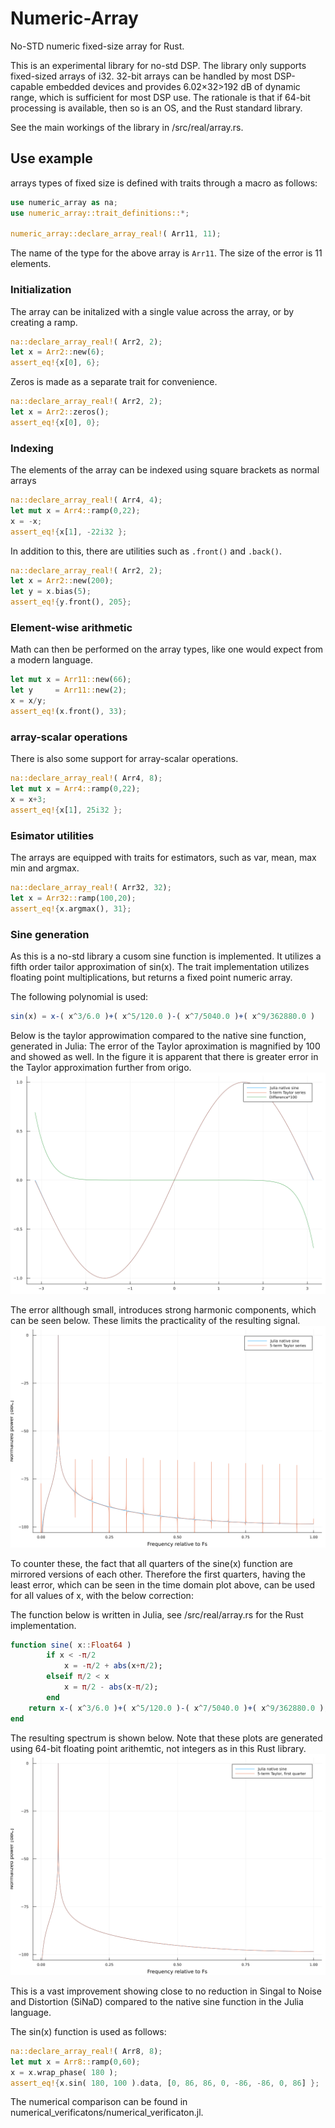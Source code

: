 # Numeric-Array
No-STD numeric fixed-size array for Rust.

This is an experimental library for no-std DSP.
The library only supports fixed-sized arrays of i32.
32-bit arrays can be handled by most DSP-capable embedded devices and provides 6.02×32>192 dB of dynamic range, which is sufficient for most DSP use.
The rationale is that if 64-bit processing is available, then so is an OS, and the Rust standard library. 

See the main workings of the library in /src/real/array.rs.

## Use example
arrays types of fixed size is defined with traits through a macro as follows:
```rust
use numeric_array as na;
use numeric_array::trait_definitions::*;

numeric_array::declare_array_real!( Arr11, 11);
```
The name of the type for the above array is `Arr11`. The size of the error is 11 elements.

### Initialization
The array can be initalized with a single value across the array, or by creating a ramp.
```rust
na::declare_array_real!( Arr2, 2);
let x = Arr2::new(6);
assert_eq!{x[0], 6};
```

Zeros is made as a separate trait for convenience.
```rust
na::declare_array_real!( Arr2, 2);
let x = Arr2::zeros();
assert_eq!{x[0], 0};
```

### Indexing
The elements of the array can be indexed using square brackets as normal arrays
```rust
na::declare_array_real!( Arr4, 4);
let mut x = Arr4::ramp(0,22);
x = -x;
assert_eq!{x[1], -22i32 };
```

In addition to this, there are utilities such as `.front()` and `.back()`.
```rust
na::declare_array_real!( Arr2, 2);
let x = Arr2::new(200);
let y = x.bias(5);
assert_eq!{y.front(), 205};
```

### Element-wise arithmetic
Math can then be performed on the array types, like one would expect from a modern language.
```rust
let mut x = Arr11::new(66);
let y     = Arr11::new(2);
x = x/y;
assert_eq!(x.front(), 33);
```
### array-scalar operations
There is also some support for array-scalar operations.
```rust
na::declare_array_real!( Arr4, 8);
let mut x = Arr4::ramp(0,22);
x = x+3;
assert_eq!{x[1], 25i32 };
```
### Esimator utilities
The arrays are equipped with traits for estimators, such as var, mean, max min and argmax.
```rust
na::declare_array_real!( Arr32, 32);
let x = Arr32::ramp(100,20);
assert_eq!{x.argmax(), 31};
```

### Sine generation
As this is a no-std library a cusom sine function is implemented. It utilizes a fifth order tailor approximation of sin(x). The trait implementation utilizes floating point multiplications, but returns a fixed point numeric array.

The following polynomial is used:
```julia
sin(x) = x-( x^3/6.0 )+( x^5/120.0 )-( x^7/5040.0 )+( x^9/362880.0 )
```

Below is the taylor approwimation compared to the native sine function, generated in Julia:
The error of the Taylor aproximation is magnified by 100 and showed as well. In the figure it is apparent that there is greater error in the Taylor approximation further from origo.
![Image](numerical_verificatons/figures/time_domain_sinx.png?raw=true)

The error allthough small, introduces strong harmonic components, which can be seen below. These limits the practicality of the resulting signal.
![Image](numerical_verificatons/figures/frequency_domain_sinx.png?raw=true)

To counter these, the fact that all quarters of the sine(x) function are mirrored versions of each other. Therefore the first quarters, having the least error, which can be seen in the time domain plot above, can be used for all values of x, with the below correction:

The function below is written in Julia, see /src/real/array.rs for the Rust implementation.
```julia
function sine( x::Float64 ) 
        if x < -π/2
            x = -π/2 + abs(x+π/2);
        elseif π/2 < x
            x = π/2 - abs(x-π/2);
        end
    return x-( x^3/6.0 )+( x^5/120.0 )-( x^7/5040.0 )+( x^9/362880.0 );
end
```

The resulting spectrum is shown below. Note that these plots are generated using 64-bit floating point arithemtic, not integers as in this Rust library.
![Image](numerical_verificatons/figures/taylor_sine_comparison.png?raw=true)

This is a vast improvement showing close to no reduction in Singal to Noise and Distortion (SiNaD) compared to the native sine function in the Julia language.

The sin(x) function is used as follows:
```rust
na::declare_array_real!( Arr8, 8);
let mut x = Arr8::ramp(0,60);
x = x.wrap_phase( 180 );
assert_eq!{x.sin( 180, 100 ).data, [0, 86, 86, 0, -86, -86, 0, 86] };
```

The numerical comparison can be found in numerical_verificatons/numerical_verificaton.jl.